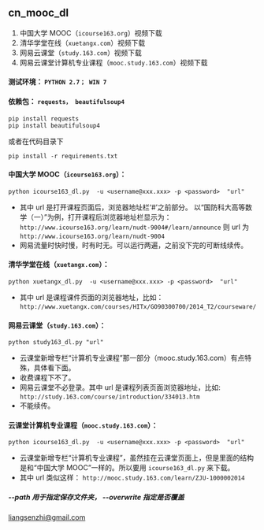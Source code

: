 <article class="markdown-body entry-content" itemprop="mainContentOfPage"><h1><a id="user-content-cn_mooc_dl" class="anchor" href="#cn_mooc_dl" aria-hidden="true"><span class="octicon octicon-link"></span></a>cn_mooc_dl</h1>

<ol>
<li>中国大学 MOOC（<code>icourse163.org</code>）视频下载</li>
<li>清华学堂在线（<code>xuetangx.com</code>）视频下载</li>
<li>网易云课堂（<code>study.163.com</code>）视频下载</li>
<li>网易云课堂计算机专业课程（<code>mooc.study.163.com</code>）视频下载</li>
</ol>

<h4><a id="user-content-测试环境---python-27-win-7" class="anchor" href="#测试环境---python-27-win-7" aria-hidden="true"><span class="octicon octicon-link"></span></a>测试环境：   <code>PYTHON 2.7； WIN 7</code></h4>

<h4><a id="user-content-依赖包-requests-beautifulsoup4" class="anchor" href="#依赖包-requests-beautifulsoup4" aria-hidden="true"><span class="octicon octicon-link"></span></a>依赖包： <code>requests， beautifulsoup4</code></h4>

<pre><code>pip install requests
pip install beautifulsoup4
</code></pre>

<p>或者在代码目录下</p>

<pre><code>pip install -r requirements.txt 
</code></pre>

<h4><a id="user-content-中国大学-moocicourse163org" class="anchor" href="#中国大学-moocicourse163org" aria-hidden="true"><span class="octicon octicon-link"></span></a>中国大学 MOOC（<code>icourse163.org</code>）：</h4>

<pre><code>python icourse163_dl.py  -u &lt;username@xxx.xxx&gt; -p &lt;password&gt;  "url"
</code></pre>

<ul>
<li>其中 url 是打开课程页面后，浏览器地址栏‘#’之前部分。
以“国防科大高等数学（一）”为例，打开课程后浏览器地址栏显示为：
<code>http://www.icourse163.org/learn/nudt-9004#/learn/announce</code>
则 url 为 <code>http://www.icourse163.org/learn/nudt-9004</code></li>
<li>网易流量时快时慢，时有时无。可以运行两遍，之前没下完的可断线续传。</li>
</ul>

<h4><a id="user-content-清华学堂在线xuetangxcom" class="anchor" href="#清华学堂在线xuetangxcom" aria-hidden="true"><span class="octicon octicon-link"></span></a>清华学堂在线（<code>xuetangx.com</code>）：</h4>

<pre><code>python xuetangx_dl.py  -u &lt;username@xxx.xxx&gt; -p &lt;password&gt;  "url"
</code></pre>

<ul>
<li>其中 url 是课程课件页面的浏览器地址，比如：
<code>http://www.xuetangx.com/courses/HITx/GO90300700/2014_T2/courseware/</code></li>
</ul>

<h4><a id="user-content-网易云课堂study163com" class="anchor" href="#网易云课堂study163com" aria-hidden="true"><span class="octicon octicon-link"></span></a>网易云课堂（<code>study.163.com</code>）：</h4>

<pre><code>python study163_dl.py "url"
</code></pre>

<ul>
<li>云课堂新增专栏“计算机专业课程”那一部分（mooc.study.163.com）有点特殊，具体看下面。</li>
<li>收费课程下不了。</li>
<li>网易云课堂不必登录。其中 url 是课程列表页面浏览器地址，比如:
<code>http://study.163.com/course/introduction/334013.htm</code></li>
<li>不能续传。</li>
</ul>

<h4><a id="user-content-云课堂计算机专业课程moocstudy163com" class="anchor" href="#云课堂计算机专业课程moocstudy163com" aria-hidden="true"><span class="octicon octicon-link"></span></a>云课堂计算机专业课程（<code>mooc.study.163.com</code>）：</h4>

<pre><code>python icourse163_dl.py  -u &lt;username@xxx.xxx&gt; -p &lt;password&gt;  "url" 
</code></pre>

<ul>
<li>云课堂新增专栏“计算机专业课程”，虽然挂在云课堂页面上，但是里面的结构是和“中国大学 MOOC”一样的。所以要用 <code>icourse163_dl.py</code> 来下载。</li>
<li>其中 url 类似这样： <code>http://mooc.study.163.com/learn/ZJU-1000002014</code></li>
</ul>

<h5><a id="user-content---path-用于指定保存文件夹---overwrite-指定是否覆盖" class="anchor" href="#--path-用于指定保存文件夹---overwrite-指定是否覆盖" aria-hidden="true"><span class="octicon octicon-link"></span></a>--path 用于指定保存文件夹， --overwrite 指定是否覆盖</h5>

<p><a href="mailto:liangsenzhi@gmail.com">liangsenzhi@gmail.com</a></p>
</article>